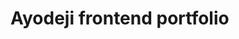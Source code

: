 # Ayodeji frontend portfolio
<!DOCTYPE html>
<html lang="en">
  <head>
     <meta charset="UTF-8">
     <meta name="viewport"  content="width-device-width, initial-scale=1.0">
       <title>Dev Ayodeji imanuel Portfolio website</title>
  </head>
  <body>
    
  </body>
</html>
